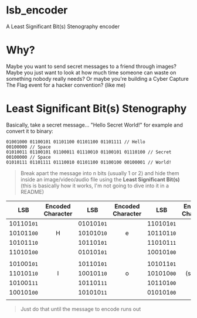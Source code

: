 # lsb_encoder
A Least Significant Bit(s) Stenography encoder

# Why?
Maybe you want to send secret messages to a friend through images?
Maybe you just want to look at how much time someone can waste on something nobody really needs?
Or maybe you're building a Cyber Capture The Flag event for a hacker convention? (like me)

# Least Significant Bit(s) Stenography
Basically, take a secret message... "Hello Secret World!" for example and convert it to binary:
```
01001000 01100101 01101100 01101100 01101111 // Hello
00100000 // Space
01010011 01100101 01100011 01110010 01100101 01110100 // Secret
00100000 // Space
01010111 01101111 01110010 01101100 01100100 00100001 // World!
```
>Break apart the message into n bits (usually 1 or 2) and hide them inside an image/video/audio file using the **Least Significant Bit(s)** (this is basically how it works, I'm not going to dive into it in a README)

| LSB      | Encoded Character | LSB      | Encoded Character | LSB      | Encoded Character |
|----------|:-----------------:|----------|:-----------------:|----------|:-----------------:|
|101101`01`|                   |010101`01`|                   |110101`01`|                   |
|101011`00`|         H         |101010`10`|         e         |101101`10`|         l         |
|101011`10`|                   |101101`01`|                   |110101`11`|                   |
|110101`00`|                   |010101`01`|                   |100101`00`|                   |
|||||||
|101001`01`|                   |101101`01`|                   |101011`01`|                   |
|110101`10`|         l         |100101`10`|         o         |101010`00`|      (space)      |
|101001`11`|                   |101101`11`|                   |101101`00`|                   |
|100101`00`|                   |101010`11`|                   |010101`00`|                   |
|||||||

>Just do that until the message to encode runs out